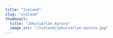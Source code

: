 ```yaml
---
title: "Iceland"
slug: "iceland"
thumbnail:
  title: "Jökulsárlón Aurora"
  image_src: "/iceland/jokulsarlon-aurora.jpg"
---
```

